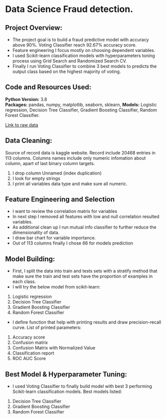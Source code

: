 # Data Science Fraud detection.
## Project Overview:

* The project goal is to build a fraud predictive model with accuracy above 90%. Voting Classifier reach 92.67% accuracy score.
* Feature engineering I focus mostly on choosing dependent variables.
* I used Scikit-learn classification models with hyperparameters toning process using Grid Search and Randomized Search CV.
* Finally I run Voting Classifier to combine 3 best models to predicts the output class based on the highest majority of voting.



## Code and Resources Used: 
**Python Version:** 3.8  
**Packages:** pandas, numpy, matplotlib, seaborn, sklearn,
**Models:** Logistic regression, Decision Tree Classifier, Gradient Boosting Classifier, Random Forest Classifier.

[Link to raw data](https://www.kaggle.com/volodymyrgavrysh/fraud-detection-bank-dataset-20k-records-binary) 

## Data Cleaning:
Source of record data is kaggle website. Record include 20468 entries in 113 columns. Columns names include only numeric infomation about column, apart of last binary column targets. 
1. I drop column Unnamed (index duplication)
2. I look for empty strings
3. I print all variables data type and make sure all numeric.


## Feature Engineering and Selection
* I want to review the correlation matrix for variables
* In next step I removed all features with low and null correlation resulted variables.
* As additional clean up I run mutual info classifier to further reduce the dimensionality of data.
* I draw bar chart for variable importance.
* Out of 113 columns finally I chose 66 for models prediction


## Model Building:

* First, I split the data into train and tests sets with a stratify method that make sure the train and test sets have the proportion of examples in each class.
* I will try the below model from scikit-learn:
1. Logistic regression
2. Decision Tree Classifier
3. Gradient Boosting Classifier
4. Random Forest Classifier

* I define function that help with printing results and draw precision-recall curve. List of printed parameters:
1. Accuracy score
2. Confusion matrix
3. Confusion Matrix with Normalized Value
3. Classification report
5. ROC AUC Score
 

## Best Model & Hyperparameter Tuning:

* I used Voting Classifier to finally build model with best 3 performing Scikit-learn classification models. Best models listed:
1. Decision Tree Classifier
2. Gradient Boosting Classifier
3. Random Forest Classifier


